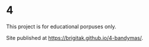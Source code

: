 # 4

This project is for educational porpuses only.

Site published at https://brigitak.github.io/4-bandymas/.
